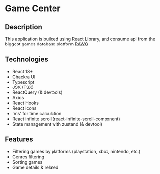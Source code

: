 # Game Center

## Description

This application is builded using React Library, and consume api from the biggest games database platform [RAWG](https://rawg.io/)

## Technologies

- React 18+
- Chackra UI
- Typescript
- JSX (TSX)
- ReactQuery (& devtools)
- Axios
- React Hooks
- React icons
- 'ms' for time calculation
- React infinite scroll (react-infinite-scroll-component)
- State management with zustand (& devtool)

## Features

- Filtering games by platforms (playstation, xbox, nintendo, etc.)
- Genres filtering
- Sorting games
- Game details & related
